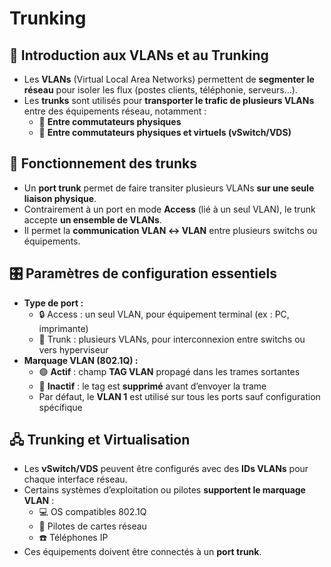 # Trunking


## **🧱 Introduction aux VLANs et au Trunking**

- Les **VLANs** (Virtual Local Area Networks) permettent de **segmenter le réseau** pour isoler les flux (postes clients, téléphonie, serveurs…).
- Les **trunks** sont utilisés pour **transporter le trafic de plusieurs VLANs** entre des équipements réseau, notamment :
  - 🔌 **Entre commutateurs physiques**
  - 🧩 **Entre commutateurs physiques et virtuels (vSwitch/VDS)**



## **🔗 Fonctionnement des trunks**

- Un **port trunk** permet de faire transiter plusieurs VLANs **sur une seule liaison physique**.
- Contrairement à un port en mode **Access** (lié à un seul VLAN), le trunk accepte **un ensemble de VLANs**.
- Il permet la **communication VLAN ↔ VLAN** entre plusieurs switchs ou équipements.



## **🎛️ Paramètres de configuration essentiels**

- **Type de port :**
  - 🔒 Access : un seul VLAN, pour équipement terminal (ex : PC, imprimante)
  - 🔀 Trunk : plusieurs VLANs, pour interconnexion entre switchs ou vers hyperviseur
- **Marquage VLAN (802.1Q) :**
  - 🟢 **Actif** : champ **TAG VLAN** propagé dans les trames sortantes
  - 🔴 **Inactif** : le tag est **supprimé** avant d’envoyer la trame
  - Par défaut, le **VLAN 1** est utilisé sur tous les ports sauf configuration spécifique



## **🖧 Trunking et Virtualisation**

- Les **vSwitch/VDS** peuvent être configurés avec des **IDs VLANs** pour chaque interface réseau.
- Certains systèmes d’exploitation ou pilotes **supportent le marquage VLAN** :
  - 💻 OS compatibles 802.1Q
  - 📶 Pilotes de cartes réseau
  - ☎️ Téléphones IP
- Ces équipements doivent être connectés à un **port trunk**.

